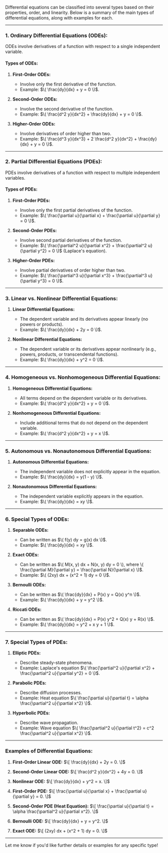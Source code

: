 Differential equations can be classified into several types based on their properties, order, and linearity. Below is a summary of the main types of differential equations, along with examples for each.

---

### **1. Ordinary Differential Equations (ODEs):**
ODEs involve derivatives of a function with respect to a single independent variable.

#### **Types of ODEs:**

1. **First-Order ODEs:**
   - Involve only the first derivative of the function.
   - Example: $\( \frac{dy}{dx} + y = 0 \)$.

2. **Second-Order ODEs:**
   - Involve the second derivative of the function.
   - Example: $\( \frac{d^2 y}{dx^2} + \frac{dy}{dx} + y = 0 \)$.

3. **Higher-Order ODEs:**
   - Involve derivatives of order higher than two.
   - Example: $\( \frac{d^3 y}{dx^3} + 2 \frac{d^2 y}{dx^2} + \frac{dy}{dx} + y = 0 \)$.

---

### **2. Partial Differential Equations (PDEs):**
PDEs involve derivatives of a function with respect to multiple independent variables.

#### **Types of PDEs:**

1. **First-Order PDEs:**
   - Involve only the first partial derivatives of the function.
   - Example: $\( \frac{\partial u}{\partial x} + \frac{\partial u}{\partial y} = 0 \)$.

2. **Second-Order PDEs:**
   - Involve second partial derivatives of the function.
   - Example: $\( \frac{\partial^2 u}{\partial x^2} + \frac{\partial^2 u}{\partial y^2} = 0 \)$ (Laplace's equation).

3. **Higher-Order PDEs:**
   - Involve partial derivatives of order higher than two.
   - Example: $\( \frac{\partial^3 u}{\partial x^3} + \frac{\partial^3 u}{\partial y^3} = 0 \)$.

---

### **3. Linear vs. Nonlinear Differential Equations:**

1. **Linear Differential Equations:**
   - The dependent variable and its derivatives appear linearly (no powers or products).
   - Example: $\( \frac{dy}{dx} + 2y = 0 \)$.

2. **Nonlinear Differential Equations:**
   - The dependent variable or its derivatives appear nonlinearly (e.g., powers, products, or transcendental functions).
   - Example: $\( \frac{dy}{dx} + y^2 = 0 \)$.

---

### **4. Homogeneous vs. Nonhomogeneous Differential Equations:**

1. **Homogeneous Differential Equations:**
   - All terms depend on the dependent variable or its derivatives.
   - Example: $\( \frac{d^2 y}{dx^2} + y = 0 \)$.

2. **Nonhomogeneous Differential Equations:**
   - Include additional terms that do not depend on the dependent variable.
   - Example: $\( \frac{d^2 y}{dx^2} + y = x \)$.

---

### **5. Autonomous vs. Nonautonomous Differential Equations:**

1. **Autonomous Differential Equations:**
   - The independent variable does not explicitly appear in the equation.
   - Example: $\( \frac{dy}{dx} = y(1 - y) \)$.

2. **Nonautonomous Differential Equations:**
   - The independent variable explicitly appears in the equation.
   - Example: $\( \frac{dy}{dx} = xy \)$.

---

### **6. Special Types of ODEs:**

1. **Separable ODEs:**
   - Can be written as $\( f(y) dy = g(x) dx \)$.
   - Example: $\( \frac{dy}{dx} = xy \)$.

2. **Exact ODEs:**
   - Can be written as $\( M(x, y) dx + N(x, y) dy = 0 \), where \( \frac{\partial M}{\partial y} = \frac{\partial N}{\partial x} \)$.
   - Example: $\( (2xy) dx + (x^2 + 1) dy = 0 \)$.

3. **Bernoulli ODEs:**
   - Can be written as $\( \frac{dy}{dx} + P(x) y = Q(x) y^n \)$.
   - Example: $\( \frac{dy}{dx} + y = y^2 \)$.

4. **Riccati ODEs:**
   - Can be written as $\( \frac{dy}{dx} = P(x) y^2 + Q(x) y + R(x) \)$.
   - Example: $\( \frac{dy}{dx} = y^2 + x y + 1 \)$.

---

### **7. Special Types of PDEs:**

1. **Elliptic PDEs:**
   - Describe steady-state phenomena.
   - Example: Laplace's equation $\( \frac{\partial^2 u}{\partial x^2} + \frac{\partial^2 u}{\partial y^2} = 0 \)$.

2. **Parabolic PDEs:**
   - Describe diffusion processes.
   - Example: Heat equation $\( \frac{\partial u}{\partial t} = \alpha \frac{\partial^2 u}{\partial x^2} \)$.

3. **Hyperbolic PDEs:**
   - Describe wave propagation.
   - Example: Wave equation $\( \frac{\partial^2 u}{\partial t^2} = c^2 \frac{\partial^2 u}{\partial x^2} \)$.

---

### **Examples of Differential Equations:**

1. **First-Order Linear ODE:**
   $\[
   \frac{dy}{dx} + 2y = 0.
   \]$

2. **Second-Order Linear ODE:**
   $\[
   \frac{d^2 y}{dx^2} + 4y = 0.
   \]$

3. **Nonlinear ODE:**
   $\[
   \frac{dy}{dx} + y^2 = x.
   \]$

4. **First-Order PDE:**
   $\[
   \frac{\partial u}{\partial x} + \frac{\partial u}{\partial y} = 0.
   \]$

5. **Second-Order PDE (Heat Equation):**
   $\[
   \frac{\partial u}{\partial t} = \alpha \frac{\partial^2 u}{\partial x^2}.
   \]$

6. **Bernoulli ODE:**
   $\[
   \frac{dy}{dx} + y = y^2.
   \]$

7. **Exact ODE:**
   $\[
   (2xy) dx + (x^2 + 1) dy = 0.
   \]$

---

Let me know if you'd like further details or examples for any specific type!
